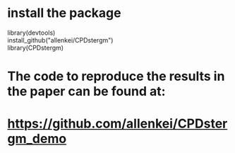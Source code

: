 # install the package
library(devtools)\
install_github("allenkei/CPDstergm")\
library(CPDstergm)

# The code to reproduce the results in the paper can be found at:
# https://github.com/allenkei/CPDstergm_demo
